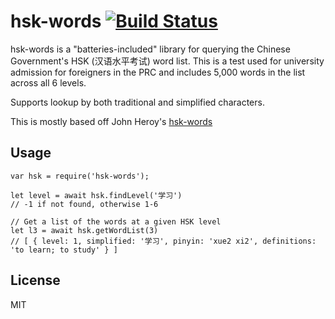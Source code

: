 # hsk-words [![Build Status](https://travis-ci.org/nahanil/hsk-words.svg)](https://travis-ci.org/nahanil/hsk-words)

hsk-words is a "batteries-included" library for querying the Chinese Government's HSK (汉语水平考试) word list. This is a test used for university admission for foreigners in the PRC and includes 5,000 words in the list across all 6 levels.

Supports lookup by both traditional and simplified characters.

This is mostly based off John Heroy's [hsk-words](https://www.npmjs.com/package/hsk-words)

## Usage

```
var hsk = require('hsk-words');

let level = await hsk.findLevel('学习')
// -1 if not found, otherwise 1-6

// Get a list of the words at a given HSK level
let l3 = await hsk.getWordList(3)
// [ { level: 1, simplified: '学习', pinyin: 'xue2 xi2', definitions: 'to learn; to study' } ]

```

## License

MIT

